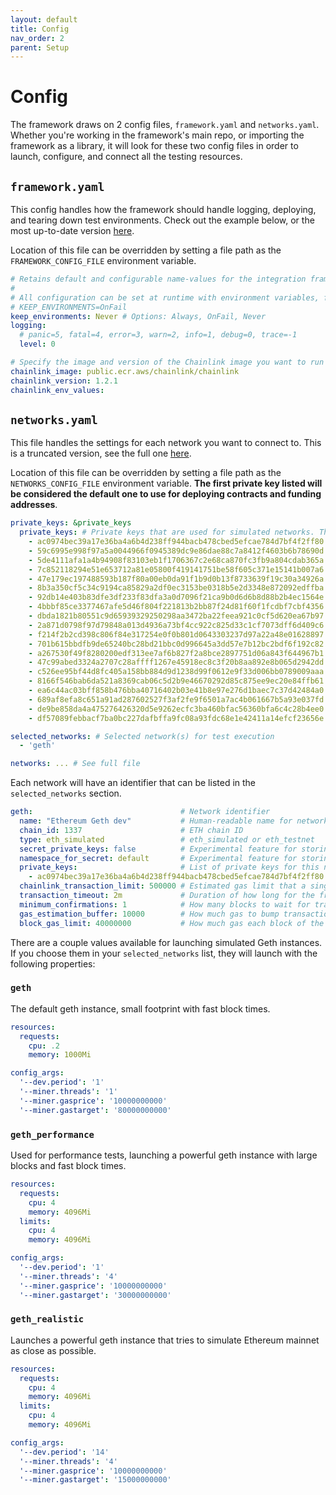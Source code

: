 ```yaml
---
layout: default
title: Config
nav_order: 2
parent: Setup
---
```


# Config

The framework draws on 2 config files, `framework.yaml` and `networks.yaml`. Whether you're working in the framework's main repo, or importing the framework as a library, it will look for these two config files in order to launch, configure, and connect all the testing resources.

## `framework.yaml`

This config handles how the framework should handle logging, deploying, and tearing down test environments. Check out the example below, or the most up-to-date version [here](https://github.com/smartcontractkit/integrations-framework/blob/main/framework.yaml).

Location of this file can be overridden by setting a file path as the `FRAMEWORK_CONFIG_FILE` environment variable.

```yaml
# Retains default and configurable name-values for the integration framework
#
# All configuration can be set at runtime with environment variables, for example:
# KEEP_ENVIRONMENTS=OnFail
keep_environments: Never # Options: Always, OnFail, Never
logging:
  # panic=5, fatal=4, error=3, warn=2, info=1, debug=0, trace=-1
  level: 0

# Specify the image and version of the Chainlink image you want to run tests against. Leave blank for default.
chainlink_image: public.ecr.aws/chainlink/chainlink
chainlink_version: 1.2.1
chainlink_env_values:
```

## `networks.yaml`

This file handles the settings for each network you want to connect to. This is a truncated version, see the full one [here](https://github.com/smartcontractkit/integrations-framework/blob/main/networks.yaml).

Location of this file can be overridden by setting a file path as the `NETWORKS_CONFIG_FILE` environment variable. **The first private key listed will be considered the default one to use for deploying contracts and funding addresses**.

```yaml
private_keys: &private_keys
  private_keys: # Private keys that are used for simulated networks. These are publicly known keys for use only in simulated networks.
    - ac0974bec39a17e36ba4a6b4d238ff944bacb478cbed5efcae784d7bf4f2ff80
    - 59c6995e998f97a5a0044966f0945389dc9e86dae88c7a8412f4603b6b78690d
    - 5de4111afa1a4b94908f83103eb1f1706367c2e68ca870fc3fb9a804cdab365a
    - 7c852118294e51e653712a81e05800f419141751be58f605c371e15141b007a6
    - 47e179ec197488593b187f80a00eb0da91f1b9d0b13f8733639f19c30a34926a
    - 8b3a350cf5c34c9194ca85829a2df0ec3153be0318b5e2d3348e872092edffba
    - 92db14e403b83dfe3df233f83dfa3a0d7096f21ca9b0d6d6b8d88b2b4ec1564e
    - 4bbbf85ce3377467afe5d46f804f221813b2bb87f24d81f60f1fcdbf7cbf4356
    - dbda1821b80551c9d65939329250298aa3472ba22feea921c0cf5d620ea67b97
    - 2a871d0798f97d79848a013d4936a73bf4cc922c825d33c1cf7073dff6d409c6
    - f214f2b2cd398c806f84e317254e0f0b801d0643303237d97a22a48e01628897
    - 701b615bbdfb9de65240bc28bd21bbc0d996645a3dd57e7b12bc2bdf6f192c82
    - a267530f49f8280200edf313ee7af6b827f2a8bce2897751d06a843f644967b1
    - 47c99abed3324a2707c28affff1267e45918ec8c3f20b8aa892e8b065d2942dd
    - c526ee95bf44d8fc405a158bb884d9d1238d99f0612e9f33d006bb0789009aaa
    - 8166f546bab6da521a8369cab06c5d2b9e46670292d85c875ee9ec20e84ffb61
    - ea6c44ac03bff858b476bba40716402b03e41b8e97e276d1baec7c37d42484a0
    - 689af8efa8c651a91ad287602527f3af2fe9f6501a7ac4b061667b5a93e037fd
    - de9be858da4a475276426320d5e9262ecfc3ba460bfac56360bfa6c4c28b4ee0
    - df57089febbacf7ba0bc227dafbffa9fc08a93fdc68e1e42411a14efcf23656e

selected_networks: # Selected network(s) for test execution
  - 'geth'

networks: ... # See full file
```

Each network will have an identifier that can be listed in the `selected_networks` section.

<!-- prettier-ignore-start -->
```yaml
geth:                                 # Network identifier
  name: "Ethereum Geth dev"           # Human-readable name for network
  chain_id: 1337                      # ETH chain ID
  type: eth_simulated                 # eth_simulated or eth_testnet
  secret_private_keys: false          # Experimental feature for storing private keys as Kubernetes secrets
  namespace_for_secret: default       # Experimental feature for storing private keys as Kubernetes secrets
  private_keys:                       # List of private keys for this network, used for funding and deploying contracts
    - ac0974bec39a17e36ba4a6b4d238ff944bacb478cbed5efcae784d7bf4f2ff80
  chainlink_transaction_limit: 500000 # Estimated gas limit that a single Chainlink tx might take (used for funding Chainlink nodes)
  transaction_timeout: 2m             # Duration of how long for the framework to wait for a confirmed transaction before timeout
  minimum_confirmations: 1            # How many blocks to wait for transaction to be confirmed
  gas_estimation_buffer: 10000        # How much gas to bump transaction an contract creations by (added to auto-estimations)
  block_gas_limit: 40000000           # How much gas each block of the network should be using
```
<!-- prettier-ignore-end -->

There are a couple values available for launching simulated Geth instances. If you choose them in your `selected_networks` list, they will launch with the following properties:

### `geth`

The default geth instance, small footprint with fast block times.

```yaml
resources:
  requests:
    cpu: .2
    memory: 1000Mi

config_args:
  '--dev.period': '1'
  '--miner.threads': '1'
  '--miner.gasprice': '10000000000'
  '--miner.gastarget': '80000000000'
```

### `geth_performance`

Used for performance tests, launching a powerful geth instance with large blocks and fast block times.

```yaml
resources:
  requests:
    cpu: 4
    memory: 4096Mi
  limits:
    cpu: 4
    memory: 4096Mi

config_args:
  '--dev.period': '1'
  '--miner.threads': '4'
  '--miner.gasprice': '10000000000'
  '--miner.gastarget': '30000000000'
```

### `geth_realistic`

Launches a powerful geth instance that tries to simulate Ethereum mainnet as close as possible.

```yaml
resources:
  requests:
    cpu: 4
    memory: 4096Mi
  limits:
    cpu: 4
    memory: 4096Mi

config_args:
  '--dev.period': '14'
  '--miner.threads': '4'
  '--miner.gasprice': '10000000000'
  '--miner.gastarget': '15000000000'
```

